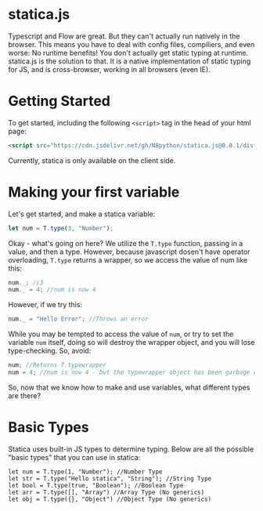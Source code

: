 # statica.js
Typescript and Flow are great. But they can't actually run natively in the browser. This means you have to deal with config files, compiliers, and even worse: No runtime benefits! You don't actually get static typing at runtime. statica.js is the solution to that. It is a native implementation of static typing for JS, and is cross-browser, working in all browsers (even IE). 

# Getting Started
To get started, including the following ```<script>``` tag in the head of your html page:
```html
<script src="https://cdn.jsdelivr.net/gh/N8python/statica.js@0.0.1/dist/statica.min.js"></script>
```
Currently, statica is only available on the client side.

# Making your first variable
Let's get started, and make a statica variable:
```js
let num = T.type(3, "Number");
```
Okay - what's going on here?
We utilize the ```T.type``` function, passing in a value, and then a type. However, because javascript dosen't have operator overloading, ```T.type``` returns a wrapper, so we access the value of num like this:
```js
num._; //3
num._ = 4; //num is now 4
```
However, if we try this:
```js
num._ = "Hello Error"; //Throws an error
```
While you may be tempted to access the value of ```num```, or try to set the variable ```num``` itself, doing so will destroy the wrapper object, and you will lose type-checking. So, avoid:
```js
num; //Returns T.typewrapper
num = 4; //num is now 4 - but the typewrapper object has been garbage collected, and we lose type checking!
```
So, now that we know how to make and use variables, what different types are there?

# Basic Types

Statica uses built-in JS types to determine typing. Below are all the possible "basic types" that you can use in statica:
```
let num = T.type(1, "Number"); //Number Type
let str = T.type("Hello statica", "String"); //String Type
let bool = T.type(true, "Boolean"); //Boolean Type
let arr = T.type([], "Array") //Array Type (No generics)
let obj = T.type({}, "Object") //Object Type (No generics)
